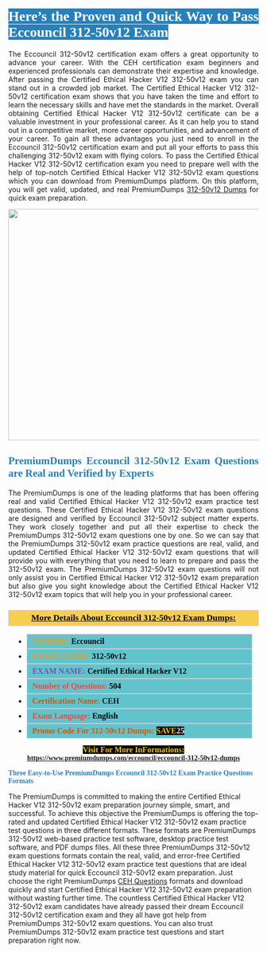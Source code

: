 <h1 style="text-align: justify;"><span style="color:#ffffff;"><span style="font-family:Georgia,serif;"><strong><span style="background-color:#2980b9;">Here’s the Proven and Quick Way to Pass Eccouncil 312-50v12 Exam</span></strong></span></span></h1>

<p style="text-align: justify;">The Eccouncil 312-50v12 certification exam offers a great opportunity to advance your career. With the CEH certification exam beginners and experienced professionals can demonstrate their expertise and knowledge. After passing the Certified Ethical Hacker V12 312-50v12 exam you can stand out in a crowded job market. The Certified Ethical Hacker V12 312-50v12 certification exam shows that you have taken the time and effort to learn the necessary skills and have met the standards in the market. Overall obtaining Certified Ethical Hacker V12 312-50v12 certificate can be a valuable investment in your professional career. As it can help you to stand out in a competitive market, more career opportunities, and advancement of your career. To gain all these advantages you just need to enroll in the Eccouncil 312-50v12 certification exam and put all your efforts to pass this challenging 312-50v12 exam with flying colors. To pass the Certified Ethical Hacker V12 312-50v12 certification exam you need to prepare well with the help of top-notch Certified Ethical Hacker V12 312-50v12 exam questions which you can download from PremiumDumps platform. On this platform, you will get valid, updated, and real PremiumDumps <a href="https://www.premiumdumps.com/eccouncil/eccouncil-312-50v12-dumps">312-50v12 Dumps</a> for quick exam preparation.</p>

<p style="text-align: center;"><a href="https://www.premiumdumps.com/eccouncil/eccouncil-312-50v12-dumps"><img alt="" src="https://i.imgur.com/KJGzbJ2.jpeg" style="width: 700px; height: 465px;" /></a></p>

<h2 style="text-align: justify;"><span style="color:#2980b9;"><span style="font-family:Georgia,serif;"><strong>PremiumDumps Eccouncil 312-50v12 Exam Questions are Real and Verified by Experts</strong></span></span></h2>

<p style="text-align: justify;">The PremiumDumps is one of the leading platforms that has been offering real and valid Certified Ethical Hacker V12 312-50v12 exam practice test questions. These Certified Ethical Hacker V12 312-50v12 exam questions are designed and verified by Eccouncil 312-50v12 subject matter experts. They work closely together and put all their expertise to check the PremiumDumps 312-50v12 exam questions one by one. So we can say that the PremiumDumps 312-50v12 exam practice questions are real, valid, and updated Certified Ethical Hacker V12 312-50v12 exam questions that will provide you with everything that you need to learn to prepare and pass the 312-50v12 exam. The PremiumDumps 312-50v12 exam questions will not only assist you in Certified Ethical Hacker V12 312-50v12 exam preparation but also give you sight knowledge about the Certified Ethical Hacker V12 312-50v12 exam topics that will help you in your professional career.</p>

<h3 style="background: #f7ce50; border: 1px solid rgb(204, 204, 204); padding: 5px 10px; text-align: center;"><span style="font-family:Georgia,serif;"><u><u><span style="color:#000000;"><span style="font-size:11pt"><span style="line-height:normal"><b><span style="font-size:13.0pt"><span cambria="">More Details About Eccouncil 312-50v12 Exam Dumps:</span></span></b></span></span></span></u></u></span></h3>

<ul>
	<li style="margin:0cm 10pt">
	<div style="background:#61c4cd; border: 1px solid rgb(204, 204, 204); padding: 5px 10px; text-align: justify;"><span style="font-family:Georgia,serif;"><span style="font-size:11pt"><span style="line-height:normal"><b><span style="font-size:12.0pt"><span new="" roman="" times=""><span style="color:#f39c12;">VENDOR:</span> <span style="color:#000000;">Eccouncil</span></span></span></b></span></span></span></div>
	</li>
	<li style="margin:0cm 10pt">
	<div style="background: #61c4cd; border: 1px solid rgb(204, 204, 204); padding: 5px 10px; text-align: justify;"><span style="font-family:Georgia,serif;"><span style="font-size:11pt"><span style="line-height:normal"><b><span style="font-size:12.0pt"><span new="" roman="" times=""><span style="color:#f39c12;">EXAM CCODE:</span> <span style="color:#000000;">312-50v12</span></span></span></b></span></span></span></div>
	</li>
	<li style="margin:0cm 10pt">
	<div style="background: #61c4cd; border: 1px solid rgb(204, 204, 204); padding: 5px 10px; text-align: justify;"><span style="font-family:Georgia,serif;"><span style="font-size:11pt"><span style="line-height:normal"><b><span style="font-size:12.0pt"><span new="" roman="" times=""><span style="color:#8e44ad;">EXAM NAME:</span> <span style="color:#000000;">Certified Ethical Hacker V12</span></span></span></b></span></span></span></div>
	</li>
	<li style="margin:0cm 10pt">
	<div style="background: #61c4cd; border: 1px solid rgb(204, 204, 204); padding: 5px 10px;"><span style="font-family:Georgia,serif;"><span style="font-size:11pt"><span style="line-height:normal"><b><span style="font-size:12.0pt"><span new="" roman="" times=""><span style="color:#e74c3c;">Number of Questions:</span><span style="color:#000000;"><span style="color:#f1c40f;"> </span>504</span></span></span></b></span></span></span></div>
	</li>
	<li style="margin:0cm 10pt">
	<div style="background: #61c4cd; border: 1px solid rgb(204, 204, 204); padding: 5px 10px; text-align: justify;"><span style="font-family:Georgia,serif;"><span style="font-size:11pt"><span style="line-height:normal"><b><span style="font-size:12.0pt"><span new="" roman="" times=""><span style="color:#d35400;">Certification Name:</span> CEH</span></span></b></span></span></span></div>
	</li>
	<li style="margin:0cm 10pt">
	<div style="background: #61c4cd; border: 1px solid rgb(204, 204, 204); padding: 5px 10px; text-align: justify;"><span style="font-family:Georgia,serif;"><span style="font-size:11pt"><span style="line-height:normal"><b><span style="font-size:12.0pt"><span new="" roman="" times=""><span style="color:#e74c3c;">Exam Language:</span> <span style="color:#000000;">English</span></span></span></b></span></span></span></div>
	</li>
	<li style="margin:0cm 10pt">
	<div style="background: #61c4cd; border: 1px solid rgb(204, 204, 204); padding: 5px 10px;"><span style="font-family:Georgia,serif;"><span style="font-size:11pt"><span style="line-height:normal"><b><span style="font-size:12.0pt"><span new="" roman="" times=""><span style="color:#d35400;">Promo Code For 312-50v12 Dumps:</span><span style="color:#f1c40f;"> <span style="background-color:#000000;">SAVE</span></span><span style="color:#ffffff;"><span style="background-color:#000000;">25</span></span></span></span></b></span></span></span></div>
	</li>
</ul>

<p style="text-align: center;"><span style="font-family:Georgia,serif;"><strong><span style="font-size:16px;"><span style="color:#f1c40f;"><span style="background-color:#000000;">Visit For More InFormations:</span></span></span> <a href="https://www.premiumdumps.com/eccouncil/eccouncil-312-50v12-dumps">https://www.premiumdumps.com/eccouncil/eccouncil-312-50v12-dumps</a></strong></span></p>

<p><span style="color:#2980b9;"><span style="font-family:Georgia,serif;"><strong><strong><strong>Three Easy-to-Use PremiumDumps Eccouncil 312-50v12 Exam Practice Questions Formats</strong></strong></strong></span></span></p>

<p>The PremiumDumps is committed to making the entire Certified Ethical Hacker V12 312-50v12 exam preparation journey simple, smart, and successful. To achieve this objective the PremiumDumps is offering the top-rated and updated Certified Ethical Hacker V12 312-50v12 exam practice test questions in three different formats. These formats are PremiumDumps 312-50v12 web-based practice test software, desktop practice test software, and PDF dumps files. All these three PremiumDumps 312-50v12 exam questions formats contain the real, valid, and error-free Certified Ethical Hacker V12 312-50v12 exam practice test questions that are ideal study material for quick Eccouncil 312-50v12 exam preparation. Just choose the right PremiumDumps <a href="https://www.premiumdumps.com/eccouncil/eccouncil-ceh-exam-dumps">CEH Questions</a> formats and download quickly and start Certified Ethical Hacker V12 312-50v12 exam preparation without wasting further time. The countless Certified Ethical Hacker V12 312-50v12 exam candidates have already passed their dream Eccouncil 312-50v12 certification exam and they all have got help from PremiumDumps 312-50v12 exam questions. You can also trust PremiumDumps 312-50v12 exam practice test questions and start preparation right now.</p>
